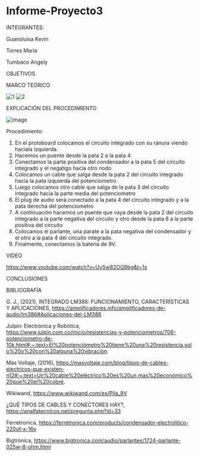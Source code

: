 # Informe-Proyecto3

INTEGRANTES:

Guanoluisa Kevin

Torres María

Tumbaco Angely

OBJETIVOS

MARCO TEÓRICO

![1](https://user-images.githubusercontent.com/116812951/222223920-e8c9ab67-d0ba-4d6b-8c23-2e12c6befd4b.png)
![2](https://user-images.githubusercontent.com/116812951/222224012-a51018e6-bfd4-423e-81e5-d81d86a70dc0.png)

EXPLICACIÓN DEL PROCEDIMIENTO

![image](https://user-images.githubusercontent.com/116812951/221379775-82e62986-0cc8-4f95-b50c-9b5172371a55.png)

Procedimiento:

1. En el protoboard colocamos el circuito integrado con su ranura viendo haciala izquierda.
2. Hacemos un puente desde la pata 2 a la pata 4
3. Conectamos la parte positiva del condensador a la pata 5 del circuito integrado y el negatigo hacia otro nodo
4. Colocamos un cable que salga desde la pata 2 del circuito integrado hacia la pata izquierda del potenciometro
5. Luego colocamos otro cable que salga de la pata 3 del circuito integrado hacia la parte media del potenciometro
6. El plug de audio será conectado a la pata 4 del circuito integrado y a la pata derecha del potenciometro
7. A continuación hacemos un puente que vaya desde la pata 2 del circuito integrado a la parte negativa del circuito y otro desde la pata 6 a la parte positiva del circuito
8. Colocamos el parlante, una parate a la pata negativa del condensador y el otro a la pata 4 del circuito integrado.
9. Finalmente, conectamos la batería de 9V.

VIDEO

https://www.youtube.com/watch?v=UySw82OQ9bg&t=1s

CONCLUSIONES

BIBLIOGRAFÍA

G. J., (2021), INTEGRADO LM386: FUNCIONAMIENTO, CARACTERÍSTICAS Y APLICACIONES, https://amplificadores.info/amplificadores-de-audio/lm386#Aplicaciones-del-LM386

Julpin: Electrónica y Robótica, https://www.julpin.com.co/inicio/resistencias-y-potenciometros/706-potenciometro-de-10k.html#:~:text=El%20potenciómetro%20tiene%20una%20resistencia,solo%20o%20con%20alguna%20vibración.

Más Voltaje, (2016), https://masvoltaje.com/blog/tipos-de-cables-electricos-que-existen-n12#:~:text=Un%20cable%20eléctrico%20es%20un,mas%20económico%20que%20el%20cobre.

Wikiwand, https://www.wikiwand.com/es/Pila_9V

¿QUÉ TIPOS DE CABLES Y CONECTORES HAY?, https://analfatecnicos.net/pregunta.php?id=33

Ferretronica, https://ferretronica.com/products/condensador-electrolitico-220uf-x-16v

Bigtrónica, https://www.bigtronica.com/audio/parlantes/1724-parlante-025w-8-ohm.html
